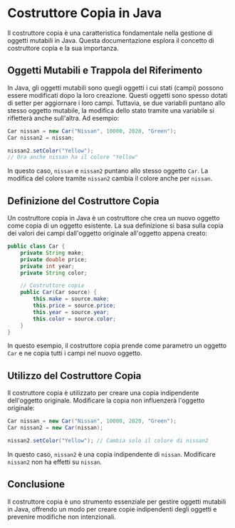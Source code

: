 # Costruttore Copia in Java

Il costruttore copia è una caratteristica fondamentale nella gestione di oggetti mutabili in Java. Questa documentazione esplora il concetto di costruttore copia e la sua importanza.

## Oggetti Mutabili e Trappola del Riferimento
In Java, gli oggetti mutabili sono quegli oggetti i cui stati (campi) possono essere modificati dopo la loro creazione. Questi oggetti sono spesso dotati di setter per aggiornare i loro campi. Tuttavia, se due variabili puntano allo stesso oggetto mutabile, la modifica dello stato tramite una variabile si rifletterà anche sull'altra. Ad esempio:

```java
Car nissan = new Car("Nissan", 10000, 2020, "Green");
Car nissan2 = nissan;

nissan2.setColor("Yellow");
// Ora anche nissan ha il colore "Yellow"
```

In questo caso, `nissan` e `nissan2` puntano allo stesso oggetto `Car`. La modifica del colore tramite `nissan2` cambia il colore anche per `nissan`.

## Definizione del Costruttore Copia
Un costruttore copia in Java è un costruttore che crea un nuovo oggetto come copia di un oggetto esistente. La sua definizione si basa sulla copia dei valori dei campi dall'oggetto originale all'oggetto appena creato:

```java
public class Car {
    private String make;
    private double price;
    private int year;
    private String color;

    // Costruttore copia
    public Car(Car source) {
        this.make = source.make;
        this.price = source.price;
        this.year = source.year;
        this.color = source.color;
    }
}
```

In questo esempio, il costruttore copia prende come parametro un oggetto `Car` e ne copia tutti i campi nel nuovo oggetto.

## Utilizzo del Costruttore Copia
Il costruttore copia è utilizzato per creare una copia indipendente dell'oggetto originale. Modificare la copia non influenzerà l'oggetto originale:

```java
Car nissan = new Car("Nissan", 10000, 2020, "Green");
Car nissan2 = new Car(nissan);

nissan2.setColor("Yellow"); // Cambia solo il colore di nissan2
```

In questo caso, `nissan2` è una copia indipendente di `nissan`. Modificare `nissan2` non ha effetti su `nissan`.

## Conclusione
Il costruttore copia è uno strumento essenziale per gestire oggetti mutabili in Java, offrendo un modo per creare copie indipendenti degli oggetti e prevenire modifiche non intenzionali.
